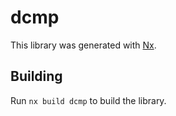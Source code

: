 # dcmp

This library was generated with [Nx](https://nx.dev).

## Building

Run `nx build dcmp` to build the library.
